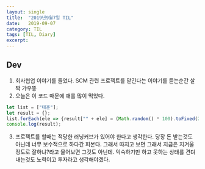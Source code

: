 ```yaml
---
layout:	single
title:	"2019년9월7일 TIL"
date:	2019-09-07
category: TIL
tags: [TIL, Diary]
excerpt: 
---
```


## Dev
1. 회사협업 이야기를 들었다. SCM 관련 프로젝트를 맡긴다는 이야기를 듣는순간 살짝 갸우뚱
2. 오늘은 이 코드 때문에 애를 많이 먹었다.
```js
let list = ["태훈"];
let result = {};
list.forEach(ele => {result["" + ele] = (Math.random() * 100).toFixed(2)});
console.log(result);
```
3. 프로젝트를 할때는 적당한 러닝커브가 있어야 한다고 생각한다. 당장 돈 받는것도 아닌데 너무 보수적으로 하다간 피본다. 그래서 따지고 보면 그래서 지금은 지겨울 정도로 잘하냐?라고 물어보면 그것도 아닌데. 익숙하기만 하고 못하는 상태를 견뎌내는것도 노력이고 투자라고 생각해야겠다.

  